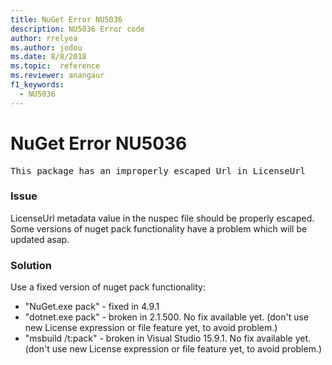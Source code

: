 ```yaml
---
title: NuGet Error NU5036
description: NU5036 Error code
author: rrelyea
ms.author: jodou
ms.date: 8/8/2018
ms.topic:  reference
ms.reviewer: anangaur
f1_keywords: 
  - NU5036
---
```


# NuGet Error NU5036
<pre>This package has an improperly escaped Url in LicenseUrl</pre>

### Issue

LicenseUrl metadata value in the nuspec file should be properly escaped.
Some versions of nuget pack functionality have a problem which will be updated asap.

### Solution

Use a fixed version of nuget pack functionality:
* "NuGet.exe pack" - fixed in 4.9.1
* "dotnet.exe pack" - broken in 2.1.500. No fix available yet. (don't use new License expression or file feature yet, to avoid problem.)
* "msbuild /t:pack" - broken in Visual Studio 15.9.1. No fix available yet. (don't use new License expression or file feature yet, to avoid problem.)

